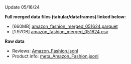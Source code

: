 Update 05/16/24

**Full merged data files (tabular/dataframes) linked below:**
* [660MB] [amazon_fashion_merged_051624.parquet](https://drive.google.com/file/d/1JCT1XeS50KJjZZ5oNYTFvOQWwXnTOVSx/view?usp=sharing)
* [1.97GB] [amazon_fashion_merged_051624.csv](https://drive.google.com/file/d/1f084FEmUVRsTakGDYukCf5PNqe8tukfo/view?usp=share_link)

**Raw data**
* Reviews: [Amazon_Fashion.jsonl](https://drive.google.com/file/d/1A_HSH_-vocuNcY4D0AhgTcl-VgspwjCj/view?usp=share_link)
* Product info: [meta_Amazon_Fashion.jsonl](https://drive.google.com/file/d/1fzm243T5JylfFvaqAf5EpBKPmCH5WdX6/view?usp=share_link)
